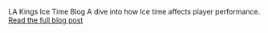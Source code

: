 LA Kings Ice Time Blog
A dive into how Ice time affects player performance. 
[Read the full blog post](https://ruckiryan.github.io/LA-Kings-Ice-Time-Blog/)
